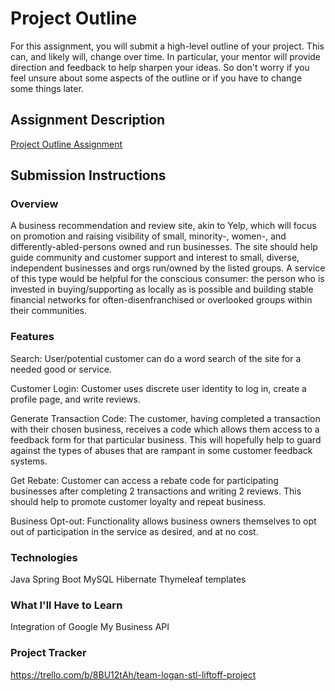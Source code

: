 # Project Outline
For this assignment, you will submit a high-level outline of your project. This can, and likely will, change over time. In particular, your mentor will provide direction and feedback to help sharpen your ideas. So don't worry if you feel unsure about some aspects of the outline or if you have to change some things later.

## Assignment Description
[Project Outline Assignment](https://education.launchcode.org/liftoff/modules/assignments/project-outline)

## Submission Instructions

### Overview
A business recommendation and review site, akin to Yelp, which will focus on promotion and
raising visibility of small, minority-, women-, and differently-abled-persons owned and run businesses.
The site should help guide community and customer support and interest to small, diverse, independent businesses
and orgs run/owned by the listed groups. A service of this type would be helpful for the conscious consumer: the person 
who is invested in buying/supporting as locally as is possible and building stable financial networks for
often-disenfranchised or overlooked groups within their communities. 

### Features
Search:  User/potential customer can do a word search of the site for a needed good or service.

Customer Login:  Customer uses discrete user identity to log in, create a profile page, and write reviews.

Generate Transaction Code:  The customer, having completed a transaction with their chosen business, receives a code
which allows them access to a feedback form for that particular business. This will hopefully help
to guard against the types of abuses that are rampant in some customer feedback systems.

Get Rebate:  Customer can access a rebate code for participating businesses after completing 2 transactions and writing 2 reviews.
This should help to promote customer loyalty and repeat business.

Business Opt-out:  Functionality allows business owners themselves to opt out of participation
in the service as desired, and at no cost.

### Technologies
Java
Spring Boot
MySQL
Hibernate
Thymeleaf templates

### What I'll Have to Learn
Integration of Google My Business API

### Project Tracker
https://trello.com/b/8BU12tAh/team-logan-stl-liftoff-project
